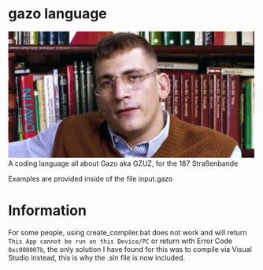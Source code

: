 # gazo language
<img src="./images/gazo.png" alt="gazo" width="500"/>
A coding language all about Gazo aka GZUZ, for the 187 Straßenbande

Examples are provided inside of the file input.gazo

# Information
For some people, using create_compiler.bat does not work and will return `This App cannot be run on this Device/PC` or return with Error Code `0xc000007b`, the only solution I have found for this was to compile via Visual Studio instead, this is why the .sln file is now included.